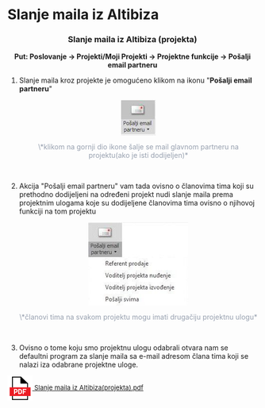 # Slanje maila iz Altibiza

### <p align=center>**Slanje maila iz Altibiza (projekta)**  

**<p align=center>Put: Poslovanje → Projekti/Moji Projekti → Projektne funkcije → Pošalji email partneru</p>** 

   1. Slanje maila kroz projekte je omogućeno klikom na ikonu "**Pošalji email partneru**"
      
      <img src="../images/slanjemaila.png"
         alt="Slanje maila iz Altibiza"
         style="display: block;
                  margin-left: auto;
                  margin-right: auto;" 
      />
      <p align=center><span style="color: #97a0af">\*klikom na gornji dio ikone šalje se mail glavnom partneru na projektu(ako je isti dodijeljen)*</span></p>
      <br>

   2. Akcija "Pošalji email partneru" vam tada ovisno o članovima tima koji su prethodno dodijeljeni na određeni projekt nudi slanje maila prema projektnim ulogama koje su dodijeljene članovima tima ovisno o njihovoj funkciji na tom projektu

      <img src="../images/slanjemaila2.jpg"
         alt="Slanje maila iz Altibiza"
         style="display: block;
                  margin-left: auto;
                  margin-right: auto;" 
      />
      <p align=center><span style="color: #97a0af">\*članovi tima na svakom projektu mogu imati drugačiju projektnu ulogu*</span></p>
      <br>

   3. Ovisno o tome koju smo projektnu ulogu odabrali otvara nam se defaultni program za slanje maila sa e-mail adresom člana tima koji se nalazi iza odabrane projektne uloge.

<a href="../documents/Slanje maila iz Altibiza(projekta).pdf" target="_blank">
    <img src="../images/pdf.png" alt="Download link Slanje maila iz Altibiza(projekta).pdf" style="width:50px;height:50px;vertical-align:middle">
    <font size="2">Slanje maila iz Altibiza(projekta).pdf</font>
</a>

<br></br><br></br>